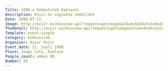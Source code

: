 ```yaml
---
Title: 1998.a kokkutulek Kaelasel
Description: Oviir.eu suguvõsa veebileht
Date: 1998-07-11
Image: http://oviir.eu/miuview-api?request=getimage&album=kokkutulekud&item=1998-35.-kokkutulek-11.-juuli-jaagul-kaelasel-oviir-aivar-kohal-oli-u.-90-inimest.jpg&size=1200&mode=longest
Thumbnail: http://oviir.eu/miuview-api?request=getimage&album=kokkutulekud&item=1998-35.-kokkutulek-11.-juuli-jaagul-kaelasel-oviir-aivar-kohal-oli-u.-90-inimest.jpg&size=600&mode=square
Template: event-single
Category: kokkutulek
Organizer: Aivar Oviir
Event_date: 11. juuli 1998
Place: Jaagu talu, Kaelase
People_count: umbes 90
Number: 35
---
```

